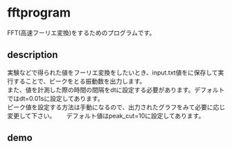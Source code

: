 # fftprogram
FFT(高速フーリエ変換)をするためのプログラムです。
## description  
実験などで得られた値をフーリエ変換をしたいとき、input.txt値をに保存して実行することで、ピークをとる振動数を出力します。   
また、値を計測した際の時間の間隔をdtに設定する必要があります。デフォルトではdt=0.01sに設定してあります。  
ピーク値を設定する方法は手動になるので、出力されたグラフをみて必要に応じ変更して下さい。　　
デフォルト値はpeak_cut=10に設定してあります。
## demo  




